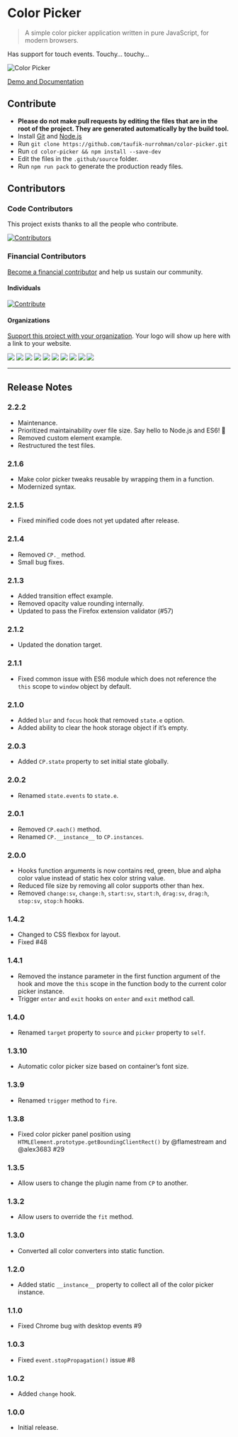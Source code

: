 Color Picker
============

> A simple color picker application written in pure JavaScript, for modern browsers.

Has support for touch events. Touchy… touchy…

![Color Picker](https://user-images.githubusercontent.com/1669261/77280787-e2710100-6cf7-11ea-912d-d7d89c67bf83.png)

[Demo and Documentation](https://taufik-nurrohman.github.io/color-picker "View Demo")

Contribute
----------

 - **Please do not make pull requests by editing the files that are in the root of the project. They are generated automatically by the build tool.**
 - Install [Git](https://en.wikipedia.org/wiki/Git) and [Node.js](https://en.wikipedia.org/wiki/Node.js)
 - Run `git clone https://github.com/taufik-nurrohman/color-picker.git`
 - Run `cd color-picker && npm install --save-dev`
 - Edit the files in the `.github/source` folder.
 - Run `npm run pack` to generate the production ready files.

Contributors
------------

### Code Contributors

This project exists thanks to all the people who contribute.

[![Contributors](https://opencollective.com/color-picker/contributors.svg?width=890&button=false)](https://github.com/taufik-nurrohman/color-picker/graphs/contributors)

### Financial Contributors

[Become a financial contributor](https://opencollective.com/color-picker/contribute) and help us sustain our community.

#### Individuals

[![Contribute](https://opencollective.com/color-picker/individuals.svg?width=890)](https://opencollective.com/color-picker)

#### Organizations

[Support this project with your organization](https://opencollective.com/color-picker/contribute). Your logo will show up here with a link to your website.

<a href="https://opencollective.com/color-picker/organization/0/website"><img src="https://opencollective.com/color-picker/organization/0/avatar.svg"></a>
<a href="https://opencollective.com/color-picker/organization/1/website"><img src="https://opencollective.com/color-picker/organization/1/avatar.svg"></a>
<a href="https://opencollective.com/color-picker/organization/2/website"><img src="https://opencollective.com/color-picker/organization/2/avatar.svg"></a>
<a href="https://opencollective.com/color-picker/organization/3/website"><img src="https://opencollective.com/color-picker/organization/3/avatar.svg"></a>
<a href="https://opencollective.com/color-picker/organization/4/website"><img src="https://opencollective.com/color-picker/organization/4/avatar.svg"></a>
<a href="https://opencollective.com/color-picker/organization/5/website"><img src="https://opencollective.com/color-picker/organization/5/avatar.svg"></a>
<a href="https://opencollective.com/color-picker/organization/6/website"><img src="https://opencollective.com/color-picker/organization/6/avatar.svg"></a>
<a href="https://opencollective.com/color-picker/organization/7/website"><img src="https://opencollective.com/color-picker/organization/7/avatar.svg"></a>
<a href="https://opencollective.com/color-picker/organization/8/website"><img src="https://opencollective.com/color-picker/organization/8/avatar.svg"></a>
<a href="https://opencollective.com/color-picker/organization/9/website"><img src="https://opencollective.com/color-picker/organization/9/avatar.svg"></a>

---

Release Notes
-------------

### 2.2.2

 - Maintenance.
 - Prioritized maintainability over file size. Say hello to Node.js and ES6! :wave:
 - Removed custom element example.
 - Restructured the test files.

### 2.1.6

 - Make color picker tweaks reusable by wrapping them in a function.
 - Modernized syntax.

### 2.1.5

 - Fixed minified code does not yet updated after release.

### 2.1.4

 - Removed `CP._` method.
 - Small bug fixes.

### 2.1.3

 - Added transition effect example.
 - Removed opacity value rounding internally.
 - Updated to pass the Firefox extension validator (#57)

### 2.1.2

 - Updated the donation target.

### 2.1.1

 - Fixed common issue with ES6 module which does not reference the `this` scope to `window` object by default.

### 2.1.0

 - Added `blur` and `focus` hook that removed `state.e` option.
 - Added ability to clear the hook storage object if it’s empty.

### 2.0.3

 - Added `CP.state` property to set initial state globally.

### 2.0.2

 - Renamed `state.events` to `state.e`.

### 2.0.1

 - Removed `CP.each()` method.
 - Renamed `CP.__instance__` to `CP.instances`.

### 2.0.0

 - Hooks function arguments is now contains red, green, blue and alpha color value instead of static hex color string value.
 - Reduced file size by removing all color supports other than hex.
 - Removed `change:sv`, `change:h`, `start:sv`, `start:h`, `drag:sv`, `drag:h`, `stop:sv`, `stop:h` hooks.

### 1.4.2

 - Changed to CSS flexbox for layout.
 - Fixed #48

### 1.4.1

 - Removed the instance parameter in the first function argument of the hook and move the `this` scope in the function body to the current color picker instance.
 - Trigger `enter` and `exit` hooks on `enter` and `exit` method call.

### 1.4.0

 - Renamed `target` property to `source` and `picker` property to `self`.

### 1.3.10

 - Automatic color picker size based on container’s font size.

### 1.3.9

 - Renamed `trigger` method to `fire`.

### 1.3.8

 - Fixed color picker panel position using `HTMLElement.prototype.getBoundingClientRect()` by @flamestream and @alex3683 #29

### 1.3.5

 - Allow users to change the plugin name from `CP` to another.

### 1.3.2

 - Allow users to override the `fit` method.

### 1.3.0

 - Converted all color converters into static function.

### 1.2.0

 - Added static `__instance__` property to collect all of the color picker instance.

### 1.1.0

 - Fixed Chrome bug with desktop events #9

### 1.0.3

 - Fixed `event.stopPropagation()` issue #8

### 1.0.2

 - Added `change` hook.

### 1.0.0

 - Initial release.
